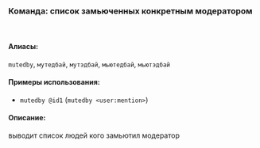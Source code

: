 ### **Команда: список замьюченных конкретным модератором**
<br>

#### **Алиасы**:
`mutedby`, `мутедбай`, `мутэдбай`, `мьютедбай`, `мьютэдбай`


#### **Примеры использования**:
- `mutedby @id1` (`mutedby <user:mention>`)

#### **Описание**:
выводит список людей кого замьютил модератор
